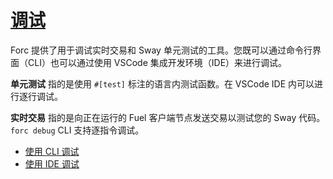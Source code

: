 # [调试](https://docs.fuel.network/docs/sway/debugging/#debugging)

Forc 提供了用于调试实时交易和 Sway 单元测试的工具。您既可以通过命令行界面（CLI）也可以通过使用 VSCode 集成开发环境（IDE）来进行调试。

**单元测试** 指的是使用 `#[test]` 标注的语言内测试函数。在 VSCode IDE 内可以进行逐行调试。

**实时交易** 指的是向正在运行的 Fuel 客户端节点发送交易以测试您的 Sway 代码。`forc debug` CLI 支持逐指令调试。

- [使用 CLI 调试](./debugging_with_cli.md)
- [使用 IDE 调试](./debugging_with_ide.md)